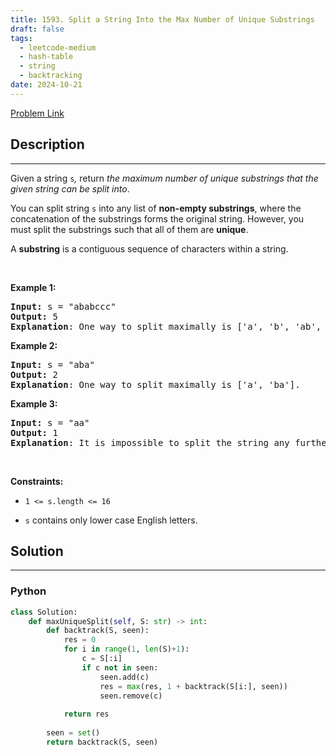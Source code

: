 ```yaml
---
title: 1593. Split a String Into the Max Number of Unique Substrings
draft: false
tags: 
  - leetcode-medium
  - hash-table
  - string
  - backtracking
date: 2024-10-21
---
```


[Problem Link](https://leetcode.com/problems/split-a-string-into-the-max-number-of-unique-substrings/)

## Description

---
<p>Given a string&nbsp;<code>s</code><var>,</var>&nbsp;return <em>the maximum&nbsp;number of unique substrings that the given string can be split into</em>.</p>

<p>You can split string&nbsp;<code>s</code> into any list of&nbsp;<strong>non-empty substrings</strong>, where the concatenation of the substrings forms the original string.&nbsp;However, you must split the substrings such that all of them are <strong>unique</strong>.</p>

<p>A <strong>substring</strong> is a contiguous sequence of characters within a string.</p>

<p>&nbsp;</p>
<p><strong class="example">Example 1:</strong></p>

<pre>
<strong>Input:</strong> s = &quot;ababccc&quot;
<strong>Output:</strong> 5
<strong>Explanation</strong>: One way to split maximally is [&#39;a&#39;, &#39;b&#39;, &#39;ab&#39;, &#39;c&#39;, &#39;cc&#39;]. Splitting like [&#39;a&#39;, &#39;b&#39;, &#39;a&#39;, &#39;b&#39;, &#39;c&#39;, &#39;cc&#39;] is not valid as you have &#39;a&#39; and &#39;b&#39; multiple times.
</pre>

<p><strong class="example">Example 2:</strong></p>

<pre>
<strong>Input:</strong> s = &quot;aba&quot;
<strong>Output:</strong> 2
<strong>Explanation</strong>: One way to split maximally is [&#39;a&#39;, &#39;ba&#39;].
</pre>

<p><strong class="example">Example 3:</strong></p>

<pre>
<strong>Input:</strong> s = &quot;aa&quot;
<strong>Output:</strong> 1
<strong>Explanation</strong>: It is impossible to split the string any further.
</pre>

<p>&nbsp;</p>
<p><strong>Constraints:</strong></p>

<ul>
	<li>
	<p><code>1 &lt;= s.length&nbsp;&lt;= 16</code></p>
	</li>
	<li>
	<p><code>s</code> contains&nbsp;only lower case English letters.</p>
	</li>
</ul>


## Solution

---
### Python
``` py title='split-a-string-into-the-max-number-of-unique-substrings'
class Solution:
    def maxUniqueSplit(self, S: str) -> int:
        def backtrack(S, seen):
            res = 0
            for i in range(1, len(S)+1):
                c = S[:i]
                if c not in seen:
                    seen.add(c)
                    res = max(res, 1 + backtrack(S[i:], seen))
                    seen.remove(c)
            
            return res
        
        seen = set()
        return backtrack(S, seen)
                
        
```

